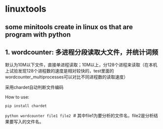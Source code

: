 # linuxtools
some minitools create in linux os that are program with python
------------

## 1. wordcounter: 多进程分段读取大文件，并统计词频
默认为10M以下文件，直接单进程读取；10M以上，分128个进程来读取（在本机上试验发现128个进程数的速度是相对较快的，test里面的wordcounter_multiprocesses可以对比不同进程数的读取速度）

采用chardet自动判断文件编码

How to use:

`pip install chardet`

`python wordcounter file1 file2`  # 其中file1为要分析的文件名，file2是分析结果要写入的文件名。
